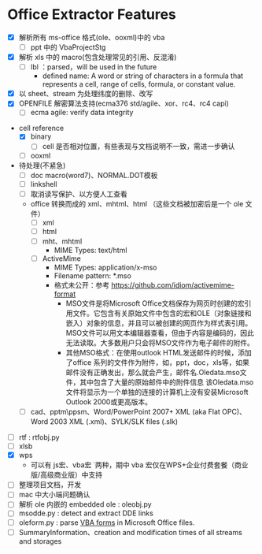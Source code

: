 # Office Extractor Features
- [x] 解析所有 ms-office 格式(ole、ooxml)中的 vba
  - [ ] ppt 中的 VbaProjectStg 
- [x] 解析 xls 中的 macro(包含处理常见的引用、反混淆)
  - [ ] lbl ：parsed，will be used in the future
    - defined name: A word or string of characters in a formula that represents a cell, range of cells, formula, or constant value.
- [x] 以 sheet、stream 为处理纬度的删除、改写
- [x] OPENFILE 解密算法支持(ecma376 std/agile、xor、rc4、rc4 capi)
  - [ ] ecma agile: verify data integrity
- cell reference
  - [x] binary
    - [ ] cell 是否相对位置，有些表现与文档说明不一致，需进一步确认
  - [ ] ooxml
- 待处理(不紧急)
  - [ ] doc macro(word7)、NORMAL.DOT模板
  - [ ] linkshell
  - [ ] 取消读写保护、以方便人工查看
  - office 转换而成的 xml、mhtml、html （这些文档被加密后是一个 ole 文件）
    - [ ] xml
    - [ ] html
    - [ ] mht、mhtml
      + MIME Types: text/html
    - [ ] ActiveMime
      + MIME Types: application/x-mso
      + Filename pattern: *.mso
      + 格式未公开：参考 https://github.com/idiom/activemime-format
        + MSO文件是将Microsoft Office文档保存为网页时创建的宏引用文件。它包含有关原始文件中包含的宏和OLE（对象链接和嵌入）对象的信息，并且可以被创建的网页作为样式表引用。MSO文件可以用文本编辑器查看，但由于内容是编码的，因此无法读取。大多数用户只会将MSO文件作为电子邮件的附件。
        + 其他MSO格式：在使用outlook HTML发送邮件的时候，添加了office 系列的文件作为附件，如，ppt，doc，xls等，如果邮件没有正确发出，那么就会产生，邮件名.Oledata.mso文件，其中包含了大量的原始邮件中的附件信息
该Oledata.mso文件将显示为一个单独的连接的计算机上没有安装Microsoft Outlook 2000或更高版本。

  - [ ] cad、pptm\ppsm、Word/PowerPoint 2007+ XML (aka Flat OPC)、Word 2003 XML (.xml)、SYLK/SLK files (.slk)
- [ ] rtf : rtfobj.py
- [ ] xlsb 
- [x] wps
  - 可以有 js宏、vba宏 ˙两种，期中 vba 宏仅在WPS+企业付费套餐（商业版/高级商业版）中支持
- [ ] 整理项目文档，开发
- [ ] mac 中大小端问题确认
- [ ] 解析 ole 内嵌的 embedded ole : oleobj.py
- [ ] msodde.py : detect and extract DDE links
- [ ] oleform.py : parse [VBA forms](https://msdn.microsoft.com/en-us/library/office/cc313125%28v=office.12%29.aspx?f=255&MSPPError=-2147217396) in Microsoft Office files. 
- [ ] SummaryInformation、creation and modification times of all streams and storages
<!-- - [ ] pyxswf.py ：extract and analyze Flash objects (SWF) that may be embedded in  MS Office documents (e.g. Word, Excel) -->
